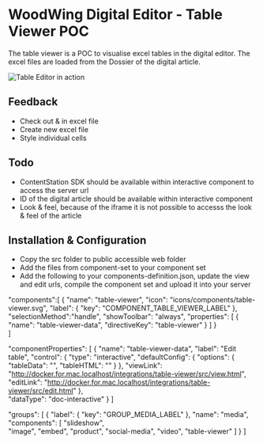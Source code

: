 # WoodWing Digital Editor - Table Viewer POC
The table viewer is a POC to visualise excel tables in the digital editor. The excel files are loaded from the Dossier of the digital article. 


![Table Editor in action](https://github.com/WoodWing/digital-editor-table-viewer/blob/master/Table-Editor-POC.gif "Table Editor in action")

## Feedback
* Check out & in excel file
* Create new excel file
* Style individual cells


## Todo
* ContentStation SDK should be available within interactive component to access the server url
* ID of the digital article should be available within interactive component
* Look & feel, because of the iframe it is not possible to accesss the look & feel of the article 

## Installation & Configuration
* Copy the src folder to public accessible web folder
* Add the files from component-set to your component set
* Add the following to your components-definition.json, update the view and edit urls, compile the component set and upload it into your server  

"components":[
        {
            "name": "table-viewer",
            "icon": "icons/components/table-viewer.svg",
            "label": { "key": "COMPONENT_TABLE_VIEWER_LABEL" },
            "selectionMethod":"handle",
            "showToolbar": "always",
            "properties": [
                { "name": "table-viewer-data", "directiveKey": "table-viewer" }
            ]
        }                          
]

 "componentProperties": [
     {
            "name": "table-viewer-data",
            "label": "Edit table",
            "control": {
                "type": "interactive",
                "defaultConfig": {
                    "options": {
                        "tableData": "",
                        "tableHTML": ""
                    }
                },
                "viewLink": "http://docker.for.mac.localhost/integrations/table-viewer/src/view.html",
                "editLink": "http://docker.for.mac.localhost/integrations/table-viewer/src/edit.html"
            },            
            "dataType": "doc-interactive"
        }
 ]    


"groups": [
    {
            "label": { "key": "GROUP_MEDIA_LABEL" },
            "name": "media",
            "components": [
                "slideshow",                
                "image",
                "embed",
                "product",
                "social-media",
                "video",
                "table-viewer"
            ]
    }
]


